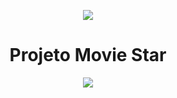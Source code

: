 <p align="center">
<img src="https://user-images.githubusercontent.com/70301882/227402661-4851545c-7af8-4834-a22d-8c4fbf0c3f6d.png">
</p>

<h1 align="center">Projeto Movie Star</h1>

<p align="center">
<img src="https://img.shields.io/static/v1?label=STATUS&message=EM ANDAMENTO&color=GREEN&style=for-the-badge">
</p>
